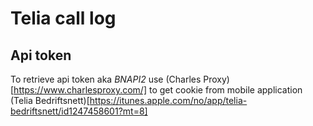 # Telia call log

## Api token
To retrieve api token aka _BNAPI2_ use (Charles Proxy)[https://www.charlesproxy.com/] to get cookie from mobile application (Telia Bedriftsnett)[https://itunes.apple.com/no/app/telia-bedriftsnett/id1247458601?mt=8]